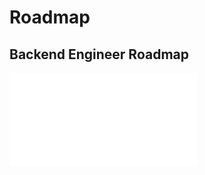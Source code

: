 # Roadmap

## Backend Engineer Roadmap
<embed src="./resources/backend.pdf" type="application/pdf">
